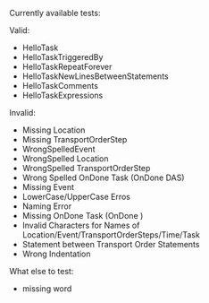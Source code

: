 Currently available tests:

Valid:
- HelloTask
- HelloTaskTriggeredBy
- HelloTaskRepeatForever
- HelloTaskNewLinesBetweenStatements
- HelloTaskComments
- HelloTaskExpressions

Invalid:
- Missing Location
- Missing TransportOrderStep
- WrongSpelledEvent
- WrongSpelled Location
- WrongSpelled TransportOrderStep
- Wrong Spelled OnDone Task (OnDone DAS)
- Missing Event
- LowerCase/UpperCase Erros
- Naming Error
- Missing OnDone Task (OnDone )
- Invalid Characters for Names of Location/Event/TransportOrderSteps/Time/Task
- Statement between Transport Order Statements
- Wrong Indentation
  
What else to test:
- missing word
